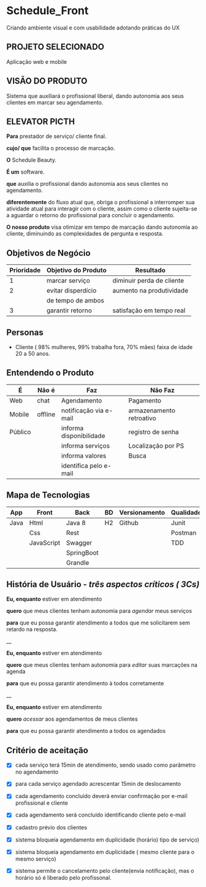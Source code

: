 # Schedule_Front
Criando ambiente visual e com usabilidade adotando práticas do UX

## PROJETO SELECIONADO
Aplicação web e mobile

## VISÃO DO PRODUTO
Sistema que auxiliará o profissional liberal, dando autonomia aos seus clientes em marcar seu agendamento.

## ELEVATOR PICTH
**Para**  prestador de serviço/ cliente final.

**cujo/ que**  facilita o processo de marcação.

**O** Schedule Beauty.

**É um** software.

**que** auxilia o profissional dando autonomia aos seus clientes no agendamento.

**diferentemente** do fluxo atual que, obriga o profissional a interromper sua atividade atual para interagir com o cliente, assim como o cliente sujeita-se a aguardar o retorno do profissional para concluir o agendamento.

**O nosso produto** visa otimizar em tempo de marcação dando autonomia ao cliente, diminuindo as complexidades de pergunta e resposta.

## Objetivos de Negócio
| Prioridade |Objetivo do Produto | Resultado               |
|------------|--------------------|-------------------------|
|     1      |marcar serviço      |diminuir perda de cliente|
|     2      |evitar disperdício  |aumento na produtividade |
|            |de tempo de ambos   |                         |
|     3      |garantir retorno    |satisfação em tempo real |

## Personas
 - Cliente ( 98% mulheres, 99% trabalha fora, 70% mães) faixa de idade 20 a 50 anos.
 
## Entendendo o Produto
|É         |Não é        |Faz                    |Não Faz                  |
|----------|-------------|-----------------------|-------------------------|
|Web       |chat         |Agendamento            |Pagamento                |
|Mobile    |offline      |notificação via e-mail |armazenamento retroativo |
|Público   |             |informa disponibilidade|registro de senha        |
|          |             |informa serviços       |Localização por PS       |
|          |             |informa valores        |Busca                    |
|          |             |identifica pelo e-mail |                         |

## Mapa de Tecnologias
|App     |Front      |Back       |BD        |Versionamento |Qualidade  |Segurança  |
|--------|-----------|-----------|----------|--------------|-----------|-----------|
|Java    |Html       |Java 8     |H2        |Github        |Junit      |           |
|        |Css        |Rest       |          |              |Postman    |           |
|        |JavaScript |Swagger    |          |              |TDD        |           |
|        |           |SpringBoot |          |              |           |           |
|        |           |Grandle    |          |              |           |           |

## História de Usuário - _três aspectos críticos ( 3Cs)_
**Eu, enquanto** estiver em atendimento

**quero** que meus clientes tenham autonomia para _agendar_ meus serviços

**para** que eu possa garantir atendimento a todos que me solicitarem sem retardo na resposta.

__

**Eu, enquanto** estiver em atendimento

**quero** que meus clientes tenham autonomia para _editar_ suas marcações na agenda

**para** que eu possa garantir atendimento à todos corretamente

__

**Eu, enquanto** estiver em atendimento

**quero** _acessar_ aos agendamentos de meus clientes

**para** que eu possa garantir atendimento a todos os agendados


## Critério de aceitação
- [x] cada serviço terá 15min de atendimento, sendo usado como parâmetro no agendamento
- [x] para cada serviço agendado acrescentar 15min de deslocamento
- [x] cada agendamento concluído deverá enviar confirmação por e-mail profissional e cliente
- [x] cada agendamento será concluído identificando cliente pelo e-mail
- [x] cadastro prévio dos clientes
- [x] sistema bloqueia agendamento em duplicidade (horário) tipo de serviço) 
- [x] sistema bloqueia agendamento em duplicidade ( mesmo cliente para o mesmo serviço)
- [x] sistema permite o cancelamento pelo cliente(envia notificação), mas o horário só é liberado pelo profissonal.

